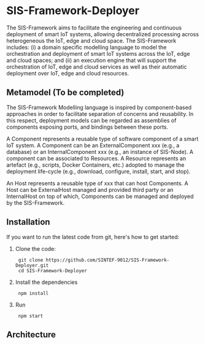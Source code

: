 # SIS-Framework-Deployer
The SIS-Framework aims to facilitate the engineering and continuous deployment of smart IoT systems, allowing decentralized processing across heterogeneous the IoT, edge and cloud space. The SIS-Framework includes: (i) a domain specific modelling language to model the orchestration and deployment of smart IoT systems across the IoT, edge and cloud spaces; and (ii) an execution engine that will support the orchestration of IoT, edge and cloud services as well as their automatic deployment over IoT, edge and cloud resources.

## Metamodel (To be completed)
The SIS-Framework Modelling language is inspired by component-based approaches in order to facilitate separation of concerns and reusability. In this respect, deployment models can be regarded as assemblies of components exposing ports, and bindings between these ports.

A Component represents a reusable type of software component of a smart IoT system. A Component can be an ExternalComponent xxx (e.g., a database) or an InternalComponent xxx (e.g., an instance of SIS-Node). A component can be associated to Resources. A Resource represents an artefact (e.g., scripts, Docker Containers, etc.) adopted to manage the deployment life-cycle (e.g., download, configure, install, start, and stop). 

An Host represents a reusable type of xxx that can host Components. A Host can be ExternalHost managed and provided third party or an InternalHost on top of which, Components can be managed and deployed by the SIS-Framework.  

## Installation
If you want to run the latest code from git, here's how to get started:

1. Clone the code:

        git clone https://github.com/SINTEF-9012/SIS-Framework-Deployer.git
        cd SIS-Framework-Deployer

2. Install the dependencies

        npm install

4. Run

        npm start

## Architecture
